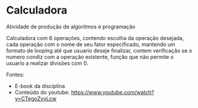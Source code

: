 # Calculadora 
 Atividade de produção de algoritmos e programação

 Calculadora com 6 operações, contendo escolha da operação desejada, cada operação com o nome de seu fator especificado, mantendo um formato de looping até que usuario deseje finalizar, contem verificação se o numero condiz com a operação existente, função que não permite o usuario a realizar divisões com 0.

 Fontes: 
 - E-book da disciplina
 - Conteúdo do youtube: https://www.youtube.com/watch?v=CTegoZvvLcw
